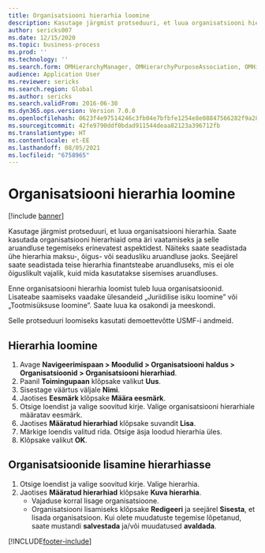 ```yaml
---
title: Organisatsiooni hierarhia loomine
description: Kasutage järgmist protseduuri, et luua organisatsiooni hierarhia.
author: sericks007
ms.date: 12/15/2020
ms.topic: business-process
ms.prod: ''
ms.technology: ''
ms.search.form: OMHierarchyManager, OMHierarchyPurposeAssociation, OMHierarchySelection, HierarchyDesigner
audience: Application User
ms.reviewer: sericks
ms.search.region: Global
ms.author: sericks
ms.search.validFrom: 2016-06-30
ms.dyn365.ops.version: Version 7.0.0
ms.openlocfilehash: 0623f4e97514246c3fb04e7bfbfe1254e8e08847566282f9a28aa526c806aa47
ms.sourcegitcommit: 42fe9790ddf0bdad911544deaa82123a396712fb
ms.translationtype: HT
ms.contentlocale: et-EE
ms.lasthandoff: 08/05/2021
ms.locfileid: "6758965"
---
```

# <a name="create-an-organization-hierarchy"></a>Organisatsiooni hierarhia loomine

[!include [banner](../../includes/banner.md)]

Kasutage järgmist protseduuri, et luua organisatsiooni hierarhia. Saate kasutada organisatsiooni hierarhiaid oma äri vaatamiseks ja selle aruandluse tegemiseks erinevatest aspektidest. Näiteks saate seadistada ühe hierarhia maksu-, õigus- või seadusliku aruandluse jaoks. Seejärel saate seadistada teise hierarhia finantsteabe aruandluseks, mis ei ole õiguslikult vajalik, kuid mida kasutatakse sisemises aruandluses. 

Enne organisatsiooni hierarhia loomist tuleb luua organisatsioonid. Lisateabe saamiseks vaadake ülesandeid „Juriidilise isiku loomine” või „Tootmisüksuse loomine”. Saate luua ka osakondi ja meeskondi. 

Selle protseduuri loomiseks kasutati demoettevõtte USMF-i andmeid.

## <a name="create-a-hierarchy"></a>Hierarhia loomine
1. Avage **Navigeerimispaan > Moodulid > Organisatsiooni haldus > Organisatsioonid > Organisatsiooni hierarhiad**.
2. Paanil **Toimingupaan** klõpsake valikut **Uus**.
3. Sisestage väärtus väljale **Nimi**.
4. Jaotises **Eesmärk** klõpsake **Määra eesmärk**.
5. Otsige loendist ja valige soovitud kirje. Valige organisatsiooni hierarhiale määratav eesmärk.  
6. Jaotises **Määratud hierarhiad** klõpsake suvandit **Lisa**.
7. Märkige loendis valitud rida. Otsige äsja loodud hierarhia üles.  
8. Klõpsake valikut **OK**.

## <a name="add-organizations-to-the-hierarchy"></a>Organisatsioonide lisamine hierarhiasse
1. Otsige loendist ja valige soovitud kirje. Valige hierarhia.  
2. Jaotises **Määratud hierarhiad** klõpsake **Kuva hierarhia**.
    - Vajaduse korral lisage organisatsioone.  
    - Organisatsiooni lisamiseks klõpsake **Redigeeri** ja seejärel **Sisesta**, et lisada organisatsioon. Kui olete muudatuste tegemise lõpetanud, saate mustandi **salvestada** ja/või muudatused **avaldada**.  



[!INCLUDE[footer-include](../../../../includes/footer-banner.md)]